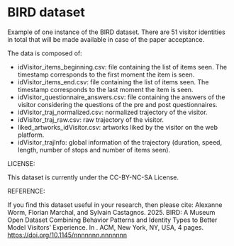 # BIRD dataset

Example of one instance of the BIRD dataset. There are 51 visitor identities in total that will be made available in case of the paper acceptance.


The data is composed of: 
- idVisitor_items_beginning.csv: file containing the list of items seen. The timestamp corresponds to the first moment the item is seen.
- idVisitor_items_end.csv: file containing the list of items seen. The timestamp corresponds to the last moment the item is seen.
- idVisitor_questionnaire_answers.csv: file containing the answers of the visitor considering the questions of the pre and post questionnaires.
- idVisitor_traj_normalized.csv: normalized trajectory of the visitor.
- idVisitor_traj_raw.csv: raw trajectory of the visitor.
- liked_artworks_idVisitor.csv: artworks liked by the visitor on the web platform.
- idVisitor_trajInfo: global information of the trajectory (duration, speed, length, number of stops and number of items seen).

LICENSE:

This dataset is currently under the CC-BY-NC-SA License. 

REFERENCE:

If you find this dataset useful in your research, then please cite:
Alexanne Worm, Florian Marchal, and Sylvain Castagnos. 2025. BIRD: A
Museum Open Dataset Combining Behavior Patterns and Identity Types to
Better Model Visitors’ Experience. In . ACM, New York, NY, USA, 4 pages.
https://doi.org/10.1145/nnnnnnn.nnnnnnn



